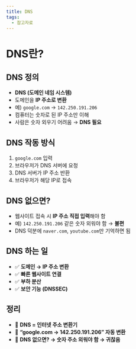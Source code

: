 ```yaml
---
title: DNS
tags:
  - 참고자료
---
```

# DNS란?

## DNS 정의  
- **DNS (도메인 네임 시스템)**  
- 도메인을 **IP 주소로 변환**  
- 예) `google.com` → `142.250.191.206`  
- 컴퓨터는 숫자로 된 IP 주소만 이해  
- 사람은 숫자 외우기 어려움 → **DNS 필요**  

## DNS 작동 방식  
1. `google.com` 입력  
2. 브라우저가 DNS 서버에 요청  
3. DNS 서버가 IP 주소 반환  
4. 브라우저가 해당 IP로 접속  

## DNS 없으면?  
- 웹사이트 접속 시 **IP 주소 직접 입력**해야 함  
- 예) `142.250.191.206` 같은 숫자 외워야 함 → **불편**  
- DNS 덕분에 `naver.com`, `youtube.com`만 기억하면 됨  

## DNS 하는 일  
- ✅ **도메인 → IP 주소 변환**  
- ✅ **빠른 웹사이트 연결**  
- ✅ **부하 분산**  
- ✅ **보안 기능 (DNSSEC)**  

## 정리  
- 📌 **DNS = 인터넷 주소 변환기**  
- 📌 **“google.com → 142.250.191.206” 자동 변환**  
- 📌 **DNS 없으면? → 숫자 주소 외워야 함 → 귀찮음**  